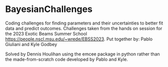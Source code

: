 # BayesianChallenges
Coding challenges for finding parameters and their uncertainties to better fit data and predict outcomes. Challenges taken from the hands on session for the 2023 Exotic Beams Summer School https://people.nscl.msu.edu/~wrede/EBSS2023.
Put together by: Pablo Giuliani and Kyle Godbey

Solved by Dennis Houlihan using the emcee package in python rather than the made-from-scratch code developed by Pablo and Kyle.
